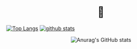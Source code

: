 ### <h1 align=center>🦄</h1>
  
  [![Top Langs](https://github-readme-stats.vercel.app/api/top-langs/?username=NyFco&layout=compact)](https://github.com/NyFco/github-readme-stats)
[![github stats](https://github-readme-stats.vercel.app/api?username=NyFco)](https://github.com/anuraghazra/github-readme-stats)

 <P align="center"
      
![Anurag's GitHub stats](https://github-readme-stats.vercel.app/api?username=NyFco&show_icons=true&theme=radical)

 </P>
